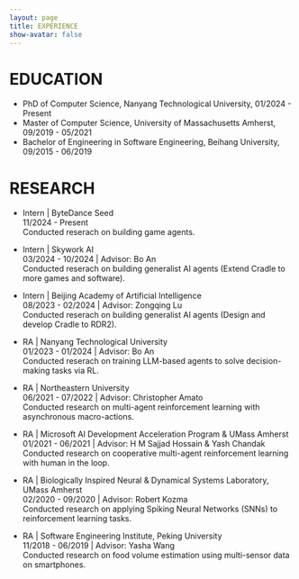 ```yaml
---
layout: page
title: EXPERIENCE
show-avatar: false
---
```


# EDUCATION
- PhD of Computer Science, Nanyang Technological University, 01/2024 - Present
- Master of Computer Science, University of Massachusetts Amherst, 09/2019 - 05/2021
- Bachelor of Engineering in Software Engineering, Beihang University, 09/2015 - 06/2019

# RESEARCH
- Intern | ByteDance Seed  
11/2024 - Present  
Conducted reserach on building game agents.

- Intern | Skywork AI  
03/2024 - 10/2024 | Advisor: Bo An  
Conducted reserach on building generalist AI agents (Extend Cradle to more games and software).

- Intern | Beijing Academy of Artificial Intelligence  
08/2023 - 02/2024 | Advisor: Zongqing Lu  
Conducted reserach on building generalist AI agents (Design and develop Cradle to RDR2).

- RA | Nanyang Technological University  
01/2023 - 01/2024 | Advisor: Bo An  
Conducted reserach on training LLM-based agents to solve decision-making tasks via RL.

- RA | Northeastern University   
06/2021 - 07/2022 | Advisor: Christopher Amato  
Conducted research on multi-agent reinforcement learning with asynchronous macro-actions.

- RA | Microsoft AI Development Acceleration Program & UMass Amherst  
01/2021 - 06/2021 | Advisor: H M Sajjad Hossain & Yash Chandak   
Conducted research on cooperative multi-agent reinforcement learning with human in the loop.

- RA | Biologically Inspired Neural & Dynamical Systems Laboratory, UMass Amherst   
02/2020 - 09/2020  | Advisor: Robert Kozma   
Conducted research on applying Spiking Neural Networks (SNNs) to reinforcement learning tasks.

- RA | Software Engineering Institute, Peking University    
11/2018 - 06/2019 | Advisor: Yasha Wang  
Conducted research on food volume estimation using multi-sensor data on smartphones.    

